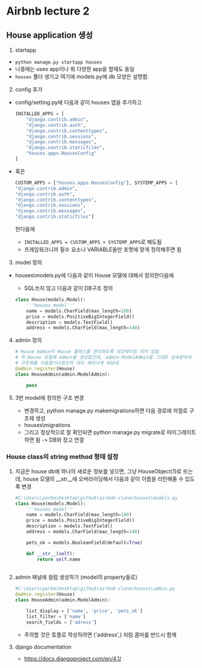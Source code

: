# Airbnb lecture 2

## House application 생성

1. startapp
- `python manage.py startapp houses`
- 나중에는 uses app이나 뭐 다양한 app을 할때도 동일
- `houses` 폴더 생기고 여기에 models.py에 db 모양은 설명함.

2. config 추가
- config/setting.py에 다음과 같이 houses 앱을 추가하고 <br>

    ```python
    INSTALLED_APPS = [
        "django.contrib.admin",
        "django.contrib.auth",
        "django.contrib.contenttypes",
        "django.contrib.sessions",
        "django.contrib.messages",
        "django.contrib.staticfiles",
        "houses.apps.HousesConfig"
    ]
    ```

- 혹은 
    ```python
    CUSTOM_APPS = ["houses.apps.HousesConfig"], SYSTEMP_APPS = [
    "django.contrib.admin",
    "django.contrib.auth",
    "django.contrib.contenttypes",
    "django.contrib.sessions",
    "django.contrib.messages",
    "django.contrib.staticfiles"]
    ```
    한다음에
    - `INSTALLED_APPS = CUSTOM_APPS + SYSTEMP_APPS`로 해도됨
    - 프레임워크니까 필수 요소나 VARIABLE들만 포맷에 맞게 정의해주면 됨


3. model 정의
- houses\models.py에 다음과 같이 House 모델에 대해서 정의한다음에
    - SQL쓰지 않고 다음과 같이 DB구조 정의

    ```python
    class House(models.Model):
        '''houses model'''
        name = models.CharField(max_length=100)
        price = models.PositiveBigIntegerField()
        description = models.TextField()
        address = models.CharField(max_length=140)
    ```

4. admin 정의

    ```python
    # House Admin이 House 클래스를 관리하도록 데코레이팅 되어 있음
    # 즉 House 모델에 admin을 생성할건데, admin.ModelAdmin을 그대로 상속받아서
    # 구조체를 사용할거다정도의 의미 재미나게 짜놨네
    @admin.register(House)
    class HouseAdmin(admin.ModelAdmin):

        pass
    ```



5. 3번 model에 정의한 구조 변경
    - 변경하고, python manage.py makemigrations하면 다음 경로에 저절로 구조체 생성
    - houses\migrations
    - 그리고 정상적으로 잘 확인되면 python manage.py migrate로 마이그레이트하면 됨 -> DB와 장고 연결 



### House class의 string method 형태 설정
1. 지금은 house db에 하나의 새로운 정보를 넣으면, 그냥 HouseObject(1)로 뜨는데, house 모델의 __str__에 오버라이딩해서 다음과 같이 이름을 리턴해줄 수 있도록 변경

    ```python
    #C:\Users\parkm\Desktop\github\airbnb-clone\houses\models.py
    class House(models.Model):
        '''houses model'''
        name = models.CharField(max_length=100)
        price = models.PositiveBigIntegerField()
        description = models.TextField()
        address = models.CharField(max_length=140)

        pets_ok = models.BooleanField(default=True)

        def __str__(self):
            return self.name
        
    ```

2. admin 패널에 컬럼 생성하기 (model의 property들로)
    
    ```python
    #C:\Users\parkm\Desktop\github\airbnb-clone\houses\admin.py
    @admin.register(House)
    class HouseAdmin(admin.ModelAdmin):

        list_display = ['name', 'price', 'pets_ok']
        list_filter = ['name']
        search_fields = ['adress']
    ```

    - 주의할 것은 튜플로 작성하려면 ('address',) 처럼 콤마를 반드시 함께

3. django documentation
    - https://docs.djangoproject.com/en/4.1/